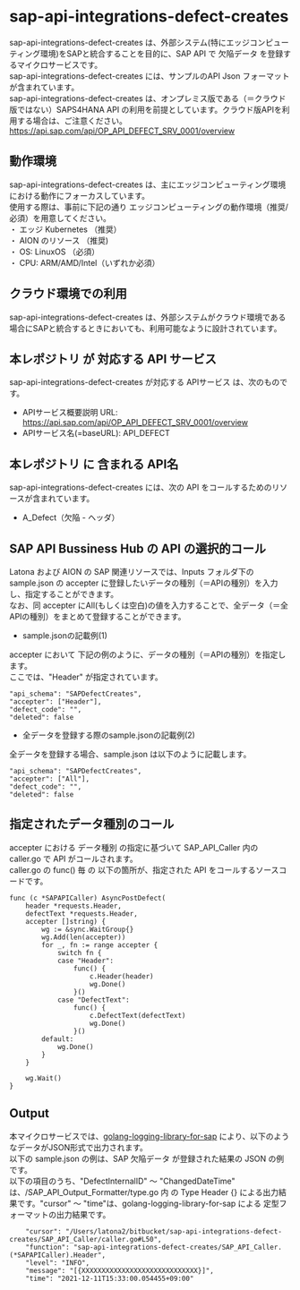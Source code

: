 # sap-api-integrations-defect-creates
sap-api-integrations-defect-creates は、外部システム(特にエッジコンピューティング環境)をSAPと統合することを目的に、SAP API で 欠陥データ を登録するマイクロサービスです。  
sap-api-integrations-defect-creates には、サンプルのAPI Json フォーマットが含まれています。  
sap-api-integrations-defect-creates は、オンプレミス版である（＝クラウド版ではない）SAPS4HANA API の利用を前提としています。クラウド版APIを利用する場合は、ご注意ください。  
https://api.sap.com/api/OP_API_DEFECT_SRV_0001/overview

## 動作環境  
sap-api-integrations-defect-creates は、主にエッジコンピューティング環境における動作にフォーカスしています。  
使用する際は、事前に下記の通り エッジコンピューティングの動作環境（推奨/必須）を用意してください。  
・ エッジ Kubernetes （推奨）   
・ AION のリソース （推奨)   
・ OS: LinuxOS （必須）   
・ CPU: ARM/AMD/Intel（いずれか必須）  

## クラウド環境での利用
sap-api-integrations-defect-creates は、外部システムがクラウド環境である場合にSAPと統合するときにおいても、利用可能なように設計されています。


## 本レポジトリ が 対応する API サービス
sap-api-integrations-defect-creates が対応する APIサービス は、次のものです。

* APIサービス概要説明 URL: https://api.sap.com/api/OP_API_DEFECT_SRV_0001/overview
* APIサービス名(=baseURL): API_DEFECT

## 本レポジトリ に 含まれる API名
sap-api-integrations-defect-creates には、次の API をコールするためのリソースが含まれています。  

* A_Defect（欠陥 - ヘッダ）

## SAP API Bussiness Hub の API の選択的コール

Latona および AION の SAP 関連リソースでは、Inputs フォルダ下の sample.json の accepter に登録したいデータの種別（＝APIの種別）を入力し、指定することができます。  
なお、同 accepter にAll(もしくは空白)の値を入力することで、全データ（＝全APIの種別）をまとめて登録することができます。  

* sample.jsonの記載例(1)  

accepter において 下記の例のように、データの種別（＝APIの種別）を指定します。  
ここでは、"Header" が指定されています。    
  
```
"api_schema": "SAPDefectCreates",
"accepter": ["Header"],
"defect_code": "",
"deleted": false
```
  
* 全データを登録する際のsample.jsonの記載例(2)  

全データを登録する場合、sample.json は以下のように記載します。  

```
"api_schema": "SAPDefectCreates",
"accepter": ["All"],
"defect_code": "",
"deleted": false
```
## 指定されたデータ種別のコール

accepter における データ種別 の指定に基づいて SAP_API_Caller 内の caller.go で API がコールされます。  
caller.go の func() 毎 の 以下の箇所が、指定された API をコールするソースコードです。  

```
func (c *SAPAPICaller) AsyncPostDefect(
	header *requests.Header,
	defectText *requests.Header,	
	accepter []string) {
		wg := &sync.WaitGroup{}
		wg.Add(len(accepter))
		for _, fn := range accepter {
			switch fn {
			case "Header":
				func() {
					c.Header(header)
					wg.Done()
				}()
			case "DefectText":
				func() {
					c.DefectText(defectText)
					wg.Done()
				}()
		default:
			wg.Done()
		}
	}

	wg.Wait()
}

```

## Output  
本マイクロサービスでは、[golang-logging-library-for-sap](https://github.com/latonaio/golang-logging-library-for-sap) により、以下のようなデータがJSON形式で出力されます。  
以下の sample.json の例は、SAP 欠陥データ が登録された結果の JSON の例です。  
以下の項目のうち、"DefectInternalID" ～ "ChangedDateTime" は、/SAP_API_Output_Formatter/type.go 内 の Type Header {} による出力結果です。"cursor" ～ "time"は、golang-logging-library-for-sap による 定型フォーマットの出力結果です。  


```
	"cursor": "/Users/latona2/bitbucket/sap-api-integrations-defect-creates/SAP_API_Caller/caller.go#L50",
	"function": "sap-api-integrations-defect-creates/SAP_API_Caller.(*SAPAPICaller).Header",
	"level": "INFO",
	"message": "[{XXXXXXXXXXXXXXXXXXXXXXXXXXXXX}]",
	"time": "2021-12-11T15:33:00.054455+09:00"
```

